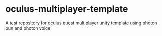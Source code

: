 # oculus-multiplayer-template
A test repository for oculus quest multiplayer unity template using photon pun and photon voice
